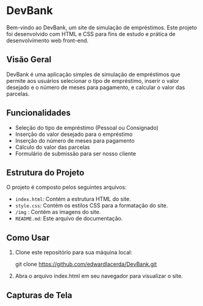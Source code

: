 # DevBank

Bem-vindo ao DevBank, um site de simulação de empréstimos. Este projeto foi desenvolvido com HTML e CSS para fins de estudo e prática de desenvolvimento web front-end.

## Visão Geral

DevBank é uma aplicação simples de simulação de empréstimos que permite aos usuários selecionar o tipo de empréstimo, inserir o valor desejado e o número de meses para pagamento, e calcular o valor das parcelas.

## Funcionalidades

- Seleção do tipo de empréstimo (Pessoal ou Consignado)
- Inserção do valor desejado para o empréstimo
- Inserção do número de meses para pagamento
- Cálculo do valor das parcelas
- Formulário de submissão para ser nosso cliente

## Estrutura do Projeto

O projeto é composto pelos seguintes arquivos:

- `index.html`: Contém a estrutura HTML do site.
- `style.css`: Contém os estilos CSS para a formatação do site.
- `/img` : Contém as imagens do site.
- `README.md`: Este arquivo de documentação.

## Como Usar

1. Clone este repositório para sua máquina local:
   
   git clone https://github.com/edwardlacerda/DevBank.git

2. Abra o arquivo index.html em seu navegador para visualizar o site.

## Capturas de Tela
